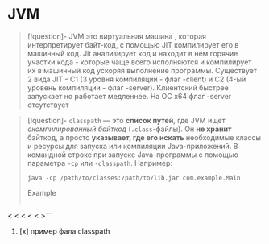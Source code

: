 # JVM

>[!question]- JVM это 
> виртуальная машина , которая интерпретирует байт-код, с помощью JIT компилирует его в машинный код. Jit анализирует код и находит в нем горячие участки кода - которые чаще всего исполняются и компилирует их в машинный код ускоряя выполнение программы. 
   Существует 2 вида JIT -  C1 (3 уровня компиляции - флаг -client) и  C2 (4-ый уровень компиляции - флаг -server). Клиентский быстрее запускает но работает медленнее. 
   На ОС x64  флаг -server отсутствует

>[!question]- `classpath` — это 
>**список путей**, где JVM ищет _скомпилированный байткод_ (`.class`-файлы).  Он **не хранит** байткод, а просто **указывает, где его искать** необходимые классы и ресурсы для запуска или компиляции Java-приложений.
>В командной строке при запуске Java-программы с помощью параметра `-cp` или `-classpath`. Например: 
>```
>java -cp /path/to/classes:/path/to/lib.jar com.example.Main
>```
>Example 
>```<?xml version="1.0" encoding="UTF-8"?>
<classpath>
<<classpathentry kind="src" path="src"/>
< <classpathentry kind="con" path="org.eclipse.jdt.launching.JRE_CONTAINER"/>
 <  <classpathentry kind="lib" path="lib/mysql-connector-j-8.0.33.jar"/>
<<classpathentry kind="lib" path="lib/gson-2.10.jar"/>
<    <classpathentry kind="output" path="bin"/>
</classpath>
>```


1. [x] пример фала classpath 